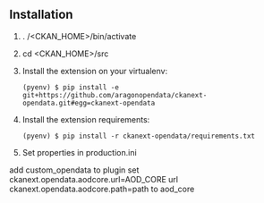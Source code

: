 ## Installation


1. . /<CKAN_HOME>/bin/activate

2. cd <CKAN_HOME>/src

3.  Install the extension on your virtualenv:

        (pyenv) $ pip install -e git+https://github.com/aragonopendata/ckanext-opendata.git#egg=ckanext-opendata

4.  Install the extension requirements:

        (pyenv) $ pip install -r ckanext-opendata/requirements.txt


5. Set properties in production.ini

add custom_opendata to plugin
set
ckanext.opendata.aodcore.url=AOD_CORE url
ckanext.opendata.aodcore.path=path to aod_core


